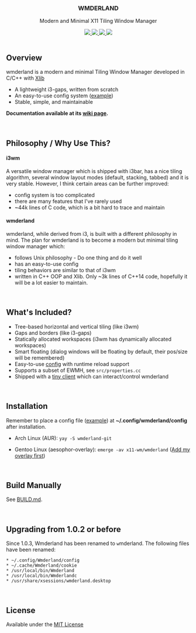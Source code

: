 <div align="center">

<h3>WMDERLAND</h3>
<p>Modern and Minimal X11 Tiling Window Manager</p>

<a href="http://hits.dwyl.io/aesophor/Wmderland">
  <img src="http://hits.dwyl.io/aesophor/Wmderland.svg">
</a>
<a href="https://github.com/aesophor/wmderland/blob/master/LICENSE">
  <img src="https://img.shields.io/badge/license-MIT-brightgreen.svg">
 </a>
<a href="https://travis-ci.org/aesophor/wmderland">
  <img src="https://travis-ci.org/aesophor/wmderland.svg?branch=master">
</a>

<img src="https://github.com/aesophor/wmderland/raw/master/.meta/tiling.png">
</div>

<br>

## Overview
wmderland is a modern and minimal Tiling Window Manager developed in C/C++ with [Xlib](https://en.wikipedia.org/wiki/Xlib)

* A lightweight i3-gaps, written from scratch
* An easy-to-use config system ([example](https://github.com/aesophor/wmderland/blob/master/example/config))
* Stable, simple, and maintainable

**Documentation available at its [wiki page](https://github.com/aesophor/wmderland/wiki).**

<br>

## Philosophy / Why Use This?
#### i3wm
A versatile window manager which is shipped with i3bar, has a nice tiling algorithm, several window layout modes (default, stacking, tabbed) and it is very stable. However, I think certain areas can be further improved:
* config system is too complicated
* there are many features that I've rarely used
* ~44k lines of C code, which is a bit hard to trace and maintain

#### wmderland
wmderland, while derived from i3, is built with a different philosophy in mind. The plan for wmderland is to become a modern but minimal tiling window manager which:
* follows Unix philosophy - Do one thing and do it well
* has an easy-to-use config
* tiling behaviors are similar to that of i3wm
* written in C++ OOP and Xlib. Only ~3k lines of C++14 code, hopefully it will be a lot easier to maintain.

<br>

## What's Included?
* Tree-based horizontal and vertical tiling (like i3wm)
* Gaps and borders (like i3-gaps)
* Statically allocated workspaces (i3wm has dynamically allocated workspaces)
* Smart floating (dialog windows will be floating by default, their pos/size will be remembered)
* Easy-to-use [config](https://github.com/aesophor/wmderland/blob/master/example/config) with runtime reload support
* Supports a subset of EWMH, see `src/properties.cc`
* Shipped with a [tiny client](https://github.com/aesophor/wmderland/tree/master/ipc-client) which can interact/control wmderland

<br>

## Installation
Remember to place a config file ([example](https://github.com/aesophor/wmderland/blob/master/example/config)) at **~/.config/wmderland/config** after installation.

* Arch Linux (AUR): `yay -S wmderland-git`

* Gentoo Linux (aesophor-overlay): `emerge -av x11-wm/wmderland` ([Add my overlay first](https://github.com/aesophor/aesophor-overlay))

<br>

## Build Manually
See [BUILD.md](https://github.com/aesophor/wmderland/blob/master/BUILD.md).

<br>

## Upgrading from 1.0.2 or before
Since 1.0.3, Wmderland has been renamed to `w`mderland. The following files have been renamed:
```
* ~/.config/Wmderland/config
* ~/.cache/Wmderland/cookie
* /usr/local/bin/Wmderland
* /usr/local/bin/Wmderlandc
* /usr/share/xsessions/wmderland.desktop
```

<br>

## License
Available under the [MIT License](https://github.com/aesophor/wmderland/blob/master/LICENSE)
